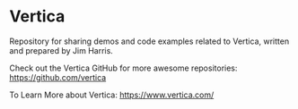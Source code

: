 # Vertica

Repository for sharing demos and code examples related to Vertica, written and prepared by Jim Harris.

Check out the Vertica GitHub for more awesome repositories: https://github.com/vertica

To Learn More about Vertica: https://www.vertica.com/ 
